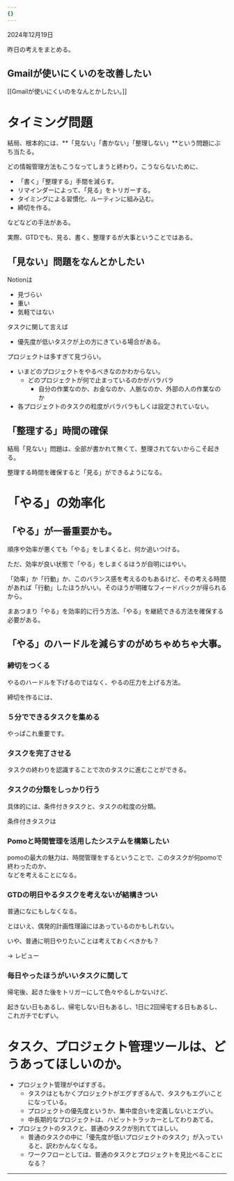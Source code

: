 ```yaml
---
{}
---
```

2024年12月19日

昨日の考えをまとめる。

  

## Gmailが使いにくいのを改善したい

[[Gmailが使いにくいのをなんとかしたい。]]

  

  

# タイミング問題

結局、根本的には、**「見ない」「書かない」「整理しない」**という問題にぶち当たる。

どの情報管理方法もこうなってしまうと終わり。こうならないために、

- 「書く」「整理する」手間を減らす。
- リマインダーによって、「見る」をトリガーする。
- タイミングによる習慣化、ルーティンに組み込む。
- 締切を作る。

などなどの手法がある。

実際、GTDでも、見る、書く、整理するが大事ということではある。

  

## 「見ない」問題をなんとかしたい

Notionは

- 見づらい
- 重い
- 気軽ではない

  

タスクに関して言えば

- 優先度が低いタスクが上の方にきている場合がある。

  

プロジェクトは多すぎて見づらい。

- いまどのプロジェクトをやるべきなのかわからない。
    - どのプロジェクトが何で止まっているのかがバラバラ
        - 自分の作業なのか、お金なのか、人脈なのか、外部の人の作業なのか
- 各プロジェクトのタスクの粒度がバラバラもしくは設定されていない。

## 「整理する」時間の確保

結局「見ない」問題は、全部が書かれて無くて、整理されてないからこそ起きる。

整理する時間を確保すると「見る」ができるようになる。

  

# 「やる」の効率化

## 「やる」が一番重要かも。

順序や効率が悪くても「やる」をしまくると、何か追いつける。

ただ、効率が良い状態で「やる」をしまくるほうが自明にはやい。

「効率」か「行動」か、このバランス感を考えるのもあるけど、その考える時間があれば「行動」したほうがいい。そのほうが明確なフィードバックが得られるから。

まあつまり「やる」を効率的に行う方法、「やる」を継続できる方法を確保する必要がある。

## 「やる」のハードルを減らすのがめちゃめちゃ大事。

### 締切をつくる

やるのハードルを下げるのではなく、やるの圧力を上げる方法。

締切を作るには、

### ５分でできるタスクを集める

やっぱこれ重要です。

### タスクを完了させる

タスクの終わりを認識することで次のタスクに進むことができる。

### タスクの分類をしっかり行う

具体的には、条件付きタスクと、タスクの粒度の分類。

条件付きタスクは

### Pomoと時間管理を活用したシステムを構築したい

pomoの最大の魅力は、時間管理をするということで、このタスクが何pomoで終わったのか、  
などを考えることになる。  

  

### GTDの明日やるタスクを考えないが結構きつい

普通になにもしなくなる。

とはいえ、偶発的計画性理論にはあっているのかもしれない。

いや、普通に明日やりたいことは考えておくべきかも？

→ レビュー

  

### 毎日やったほうがいいタスクに関して

帰宅後、起きた後をトリガーにして色々やるしかないけど、

起きない日もあるし、帰宅しない日もあるし、1日に2回帰宅する日もあるし、  
これガチでむずい。  

  

  

# タスク、プロジェクト管理ツールは、どうあってほしいのか。

  

- プロジェクト管理がやばすぎる。
    - タスクはともかくプロジェクトがエグすぎるんで、タスクもエグいことになっている。
    - プロジェクトの優先度というか、集中度合いを定義しないとエグい。
    - 中長期的なプロジェクトは、ハビットトラッカーとしてわりあてる。
- プロジェクトのタスクと、普通のタスクが別れててほしい。
    - 普通のタスクの中に「優先度が低いプロジェクトのタスク」が入っていると、訳わかんなくなる。
    - ワークフローとしては、普通のタスクとプロジェクトを見比べることになる？

  

  

  

---